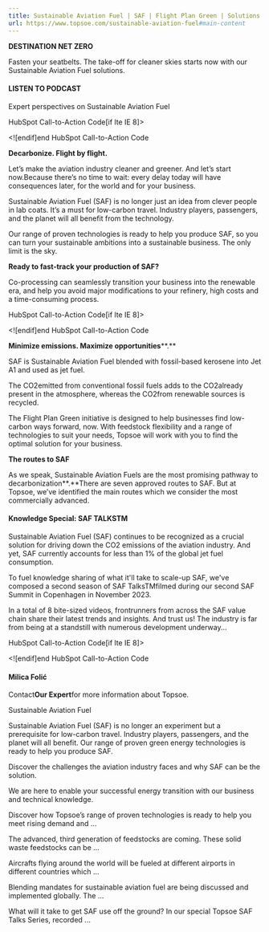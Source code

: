 ```yaml
---
title: Sustainable Aviation Fuel | SAF | Flight Plan Green | Solutions | Topsoe
url: https://www.topsoe.com/sustainable-aviation-fuel#main-content
---
```


**DESTINATION NET ZERO**

Fasten your seatbelts. The take-off for cleaner skies starts now with our Sustainable Aviation Fuel solutions.

#### LISTEN TO PODCAST

[](https://www.topsoe.com/sustainable-aviation-fuel/saf-voices-from-the-sky)

Expert perspectives on Sustainable Aviation Fuel

HubSpot Call-to-Action Code[if lte IE 8]><div id="hs-cta-ie-element"></div><![endif][](https://cta-redirect.hubspot.com/cta/redirect/2115834/ac027cb2-faf1-40b7-9496-aeae6c3f2875)end HubSpot Call-to-Action Code

**Decarbonize. Flight by flight.**

Let’s make the aviation industry cleaner and greener. And let’s start now.Because there’s no time to wait: every delay today will have consequences later, for the world and for your business.

Sustainable Aviation Fuel (SAF) is no longer just an idea from clever people in lab coats. It’s a must for low-carbon travel. Industry players, passengers, and the planet will all benefit from the technology.

Our range of proven technologies is ready to help you produce SAF, so you can turn your sustainable ambitions into a sustainable business. The only limit is the sky.

**Ready to fast-track your production of SAF?**

Co-processing can seamlessly transition your business into the renewable era, and help you avoid major modifications to your refinery, high costs and a time-consuming process.

HubSpot Call-to-Action Code[if lte IE 8]><div id="hs-cta-ie-element"></div><![endif][](https://cta-redirect.hubspot.com/cta/redirect/2115834/95ed5772-97a1-4cd8-8664-e8f48c7f03eb)end HubSpot Call-to-Action Code

**Minimize emissions. Maximize opportunities****.**

SAF is Sustainable Aviation Fuel blended with fossil-based kerosene into Jet A1 and used as jet fuel.

The CO2emitted from conventional fossil fuels adds to the CO2already present in the atmosphere, whereas the CO2from renewable sources is recycled.

The Flight Plan Green initiative is designed to help businesses find low-carbon ways forward, now. With feedstock flexibility and a range of technologies to suit your needs, Topsoe will work with you to find the optimal solution for your business.

**The routes to SAF**

As we speak, Sustainable Aviation Fuels are the most promising pathway to decarbonization**.**There are seven approved routes to SAF. But at Topsoe, we’ve identified the main routes which we consider the most commercially advanced.

#### **Knowledge Special: SAF TALKSTM**

Sustainable Aviation Fuel (SAF) continues to be recognized as a crucial solution for driving down the CO2 emissions of the aviation industry. And yet, SAF currently accounts for less than 1% of the global jet fuel consumption.

To fuel knowledge sharing of what it'll take to scale-up SAF, we've composed a second season of SAF TalksTMfilmed during our second SAF Summit in Copenhagen in November 2023.

In a total of 8 bite-sized videos, frontrunners from across the SAF value chain share their latest trends and insights. And trust us! The industry is far from being at a standstill with numerous development underway...

HubSpot Call-to-Action Code[if lte IE 8]><div id="hs-cta-ie-element"></div><![endif][](https://cta-redirect.hubspot.com/cta/redirect/2115834/5fd25b69-0a44-45b7-8873-246d88b59d8c)end HubSpot Call-to-Action Code

#### Milica Folić

Contact**Our Expert**for more information about Topsoe.

Sustainable Aviation Fuel

Sustainable Aviation Fuel (SAF) is no longer an  experiment but a prerequisite for low-carbon travel.  Industry players, passengers, and the planet will all  benefit. Our range of proven green energy technologies is  ready to help you produce SAF.

Discover the challenges the aviation industry faces and why SAF can be the solution.

We are here to enable your successful energy transition with our business and technical knowledge.

Discover how Topsoe’s range of proven technologies is ready to help you meet rising demand and ...

The advanced, third generation of feedstocks are coming. These solid waste feedstocks can be ...

Aircrafts flying around the world will be fueled at different airports in different countries which ...

Blending mandates for sustainable aviation fuel are being discussed and implemented globally. The ...

What will it take to get SAF use off the ground? In our special Topsoe SAF Talks Series, recorded ...